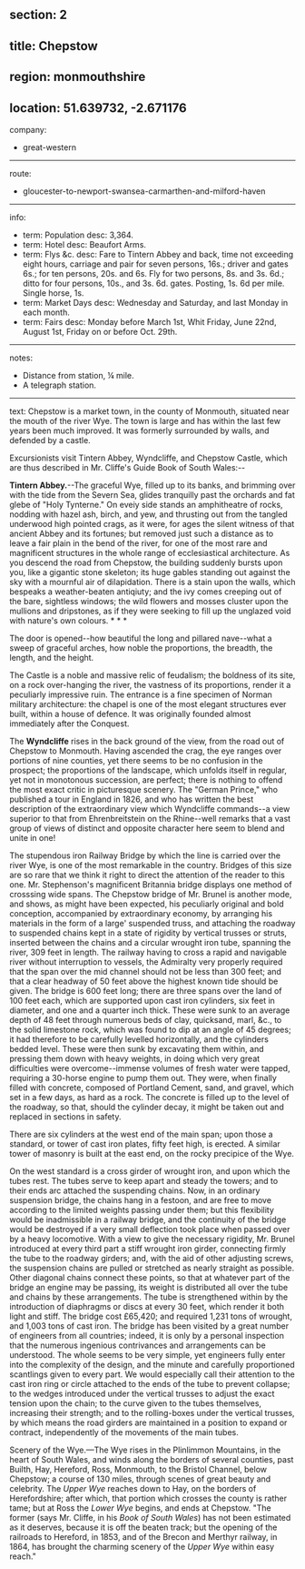 section: 2
----
title: Chepstow
----
region: monmouthshire
----
location: 51.639732, -2.671176
----
company:
- great-western
----
route:
- gloucester-to-newport-swansea-carmarthen-and-milford-haven
----
info:
- term: Population
  desc: 3,364.
- term: Hotel
  desc: Beaufort Arms.
- term: Flys &c.
  desc: Fare to Tintern Abbey and back, time not exceeding eight hours, carriage and pair for seven persons, 16s.; driver and gates 6s.; for ten persons, 20s. and 6s. Fly for two persons, 8s. and 3s. 6d.; ditto for four persons, 10s., and 3s. 6d. gates. Posting, 1s. 6d per mile. Single horse, 1s.
- term: Market Days
  desc: Wednesday and Saturday, and last Monday in each month.
- term: Fairs
  desc: Monday before March 1st, Whit Friday, June 22nd, August 1st, Friday on or before Oct. 29th.
----
notes:
- Distance from station, ¼ mile.
- A telegraph station.
----
text: Chepstow is a market town, in the county of Monmouth, situated near the mouth of the river Wye. The town is large and has within the last few years been much improved. It was formerly surrounded by walls, and defended by a castle.

Excursionists visit Tintern Abbey, Wyndcliffe, and Chepstow Castle, which are thus described in Mr. Cliffe's Guide Book of South Wales:--

**Tintern Abbey.**--The graceful Wye, filled up to its banks, and brimming over with the tide from the Severn Sea, glides tranquilly past the orchards and fat glebe of "Holy Tynterne." On eveiy side stands an amphitheatre of rocks, nodding with hazel ash, birch, and yew, and thrusting out from the tangled underwood high pointed crags, as it were, for ages the silent witness of that ancient Abbey and its fortunes; but removed just such a distance as to leave a fair plain in the bend of the river, for one of the most rare and magnificent structures in the whole range of ecclesiastical architecture. As you descend the road from Chepstow, the building suddenly bursts upon you, like a gigantic stone skeleton; its huge gables standing out against the sky with a mournful air of dilapidation. There is a stain upon the walls, which bespeaks a weather-beaten antiqiuty; and the ivy comes creeping out of the bare, sightless windows; the wild flowers and mosses cluster upon the mullions and dripstones, as if they were seeking to fill up the
unglazed void with nature's own colours. * * *

The door is opened--how beautiful the long and
pillared nave--what a sweep of graceful arches, how noble the proportions, the breadth, the length, and the height.

The Castle is a noble and massive relic of feudalism; the boldness of its site, on a rock over-hanging the river, the vastness of its proportions, render it a peculiarly impressive ruin. The entrance is a fine specimen of Norman military architecture: the chapel is one of the most elegant structures ever built, within a house of defence. It was originally founded almost immediately after the Conquest.

The **Wyndcliffe** rises in the back ground of the view, from the road out of Chepstow to Monmouth. Having ascended the crag, the eye ranges over portions of nine counties, yet there seems to be no confusion in the prospect; the proportions of the landscape, which unfolds itself in regular, yet not in monotonous succession, are perfect; there is nothing to offend the most exact critic in picturesque scenery. The "German Prince," who published a tour in England in 1826, and who has written the best description of the extraordinary view which Wyndcliffe commands--a view superior to that from Ehrenbreitstein on the Rhine--well remarks that a vast group of views of distinct and opposite character here seem to blend and unite in one!

The stupendous iron Railway Bridge by which the line is carried over the river Wye, is one of the most remarkable in the country. Bridges of this size are so rare that we think it right to direct the attention of the reader to this one. Mr. Stephenson's magnificent Britannia bridge displays one method of crosssing wide spans. The Chepstow bridge of Mr. Brunel is another mode, and shows, as might have been expected, his peculiarly original and bold conception, accompanied by extraordinary economy, by arranging his materials in the form of a large' suspended truss, and attaching the roadway to suspended chains kept in a state of rigidity by vertical trusses or struts, inserted between the chains and a circular wrought iron tube, spanning the river, 309 feet in length. The railway having to cross a rapid and navigable river without interruption to vessels, the Admiralty very properly required that the span over the mid channel should not be less than 300 feet; and that a clear headway of 50 feet above the highest known tide should be given. The bridge is 600 feet long; there are three spans over the land of 100 feet each, which are supported upon cast iron cylinders, six feet in diameter, and one and a quarter inch thick. These were sunk to an average depth of 48 feet through numerous beds of clay, quicksand, marl, &c., to the solid limestone rock, which was found to dip at an angle of 45 degrees; it had therefore to be carefully levelled horizontally, and the cylinders bedded level. These were then sunk by excavating them within, and pressing them down with heavy weights, in doing which very great difficulties were overcome--immense volumes of fresh water were tapped, requiring a 30-horse engine to pump them out. They were, when finally filled with concrete, composed of Portland Cement, sand, and gravel, which set in a few days, as hard as a rock. The concrete is filled up to the level of the roadway, so that, should the cylinder decay, it might be taken out and replaced in sections in safety.

There are six cylinders at the west end of the main span; upon those a standard, or tower of cast iron plates, fifty feet high, is erected. A similar tower of masonry is built at the east end, on the rocky precipice of the Wye.

On the west standard is a cross girder of wrought iron, and upon which the tubes rest. The tubes serve to keep apart and steady the towers; and to their ends arc attached the suspending chains. Now, in an ordinary suspension bridge, the chains hang in a festoon, and are free to move according to the limited weights passing under them; but this flexibility would be inadmissible in a railway bridge, and the continuity of the bridge would be destroyed if a very small deflection took place when passed over by a heavy locomotive. With a view to give the necessary rigidity, Mr. Brunel introduced at every third part a stiff wrought iron girder, connecting firmly the tube to the roadway girders; and, with the aid of other adjusting screws, the suspension chains are pulled or stretched as nearly straight as possible. Other diagonal chains connect these points, so that at whatever part of the bridge an engine may be passing, its weight is distributed all over the tube and chains by these arrangements. The tube is strengthened within by the introduction of diaphragms or discs at every 30 feet, which render it both light and stiff. The bridge cost £65,420; and required 1,231 tons of wrought, and 1,003 tons of cast iron. The bridge has been visited by a great number of engineers from all countries; indeed, it is only by a personal inspection that the numerous ingenious contrivances and arrangements can be understood. The whole seems to be very simple, yet engineers fully enter into the complexity of the design, and the minute and carefully proportioned scantlings given to every part. We would especially call their attention to the cast iron ring or circle attached to the ends of the tube to prevent collapse; to the wedges introduced under the vertical trusses to adjust the exact tension upon the chain; to the curve given to the tubes themselves, increasing their strength; and to the rolling-boxes under the vertical trusses, by which means the road girders are maintained in a position to expand or contract, independently of the movements of the main tubes.

<span class="smcp">Scenery of the Wye</span>.—The Wye rises in the Plinlimmon Mountains, in the heart of South Wales, and winds along the borders of several counties, past Builth, Hay, Hereford, Ross, Monmouth, to the Bristol Channel, below Chepstow; a course of 130 miles, through scenes of great beauty and celebrity. The *Upper Wye* reaches down to Hay, on the borders of Herefordshire; after which, that portion which crosses the county is rather tame; but at Ross the *Lower Wye* begins, and ends at Chepstow. "The former (says Mr. Cliffe, in his <cite>Book of South Wales</cite>) has not been estimated as it deserves, because it is off the beaten track; but the opening of the railroads to Hereford, in 1853, and of the Brecon and Merthyr railway, in 1864, has brought the charming scenery of the *Upper Wye* within easy reach."
